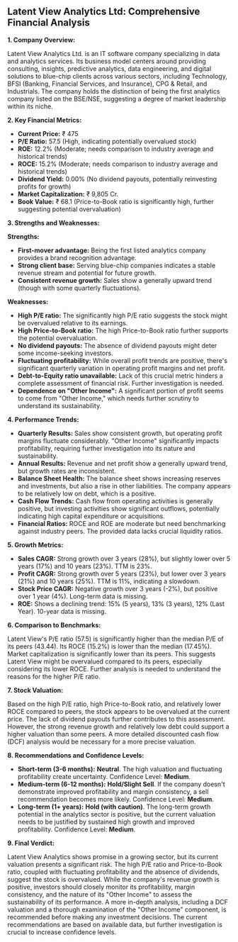 ## Latent View Analytics Ltd: Comprehensive Financial Analysis

**1. Company Overview:**

Latent View Analytics Ltd. is an IT software company specializing in data and analytics services.  Its business model centers around providing consulting, insights, predictive analytics, data engineering, and digital solutions to blue-chip clients across various sectors, including Technology, BFSI (Banking, Financial Services, and Insurance), CPG & Retail, and Industrials.  The company holds the distinction of being the first analytics company listed on the BSE/NSE, suggesting a degree of market leadership within its niche.

**2. Key Financial Metrics:**

* **Current Price:** ₹ 475
* **P/E Ratio:** 57.5 (High, indicating potentially overvalued stock)
* **ROE:** 12.2% (Moderate; needs comparison to industry average and historical trends)
* **ROCE:** 15.2% (Moderate; needs comparison to industry average and historical trends)
* **Dividend Yield:** 0.00% (No dividend payouts, potentially reinvesting profits for growth)
* **Market Capitalization:** ₹ 9,805 Cr.
* **Book Value:** ₹ 68.1 (Price-to-Book ratio is significantly high, further suggesting potential overvaluation)


**3. Strengths and Weaknesses:**

**Strengths:**

* **First-mover advantage:** Being the first listed analytics company provides a brand recognition advantage.
* **Strong client base:** Serving blue-chip companies indicates a stable revenue stream and potential for future growth.
* **Consistent revenue growth:**  Sales show a generally upward trend (though with some quarterly fluctuations).

**Weaknesses:**

* **High P/E ratio:**  The significantly high P/E ratio suggests the stock might be overvalued relative to its earnings.
* **High Price-to-Book ratio:**  The high Price-to-Book ratio further supports the potential overvaluation.
* **No dividend payouts:** The absence of dividend payouts might deter some income-seeking investors.
* **Fluctuating profitability:** While overall profit trends are positive, there's significant quarterly variation in operating profit margins and net profit.
* **Debt-to-Equity ratio unavailable:**  Lack of this crucial metric hinders a complete assessment of financial risk.  Further investigation is needed.
* **Dependence on "Other Income":**  A significant portion of profit seems to come from "Other Income," which needs further scrutiny to understand its sustainability.


**4. Performance Trends:**

* **Quarterly Results:** Sales show consistent growth, but operating profit margins fluctuate considerably.  "Other Income" significantly impacts profitability, requiring further investigation into its nature and sustainability.
* **Annual Results:**  Revenue and net profit show a generally upward trend, but growth rates are inconsistent.
* **Balance Sheet Health:**  The balance sheet shows increasing reserves and investments, but also a rise in other liabilities.  The company appears to be relatively low on debt, which is a positive.
* **Cash Flow Trends:**  Cash flow from operating activities is generally positive, but investing activities show significant outflows, potentially indicating high capital expenditure or acquisitions.
* **Financial Ratios:**  ROCE and ROE are moderate but need benchmarking against industry peers.  The provided data lacks crucial liquidity ratios.


**5. Growth Metrics:**

* **Sales CAGR:**  Strong growth over 3 years (28%), but slightly lower over 5 years (17%) and 10 years (23%). TTM is 23%.
* **Profit CAGR:**  Strong growth over 5 years (23%), but lower over 3 years (21%) and 10 years (25%). TTM is 11%, indicating a slowdown.
* **Stock Price CAGR:** Negative growth over 3 years (-2%), but positive over 1 year (4%).  Long-term data is missing.
* **ROE:**  Shows a declining trend: 15% (5 years), 13% (3 years), 12% (Last Year).  10-year data is missing.


**6. Comparison to Benchmarks:**

Latent View's P/E ratio (57.5) is significantly higher than the median P/E of its peers (43.44).  Its ROCE (15.2%) is lower than the median (17.45%).  Market capitalization is significantly lower than its peers.  This suggests Latent View might be overvalued compared to its peers, especially considering its lower ROCE.  Further analysis is needed to understand the reasons for the higher P/E ratio.


**7. Stock Valuation:**

Based on the high P/E ratio, high Price-to-Book ratio, and relatively lower ROCE compared to peers, the stock appears to be overvalued at the current price.  The lack of dividend payouts further contributes to this assessment.  However, the strong revenue growth and relatively low debt could support a higher valuation than some peers.  A more detailed discounted cash flow (DCF) analysis would be necessary for a more precise valuation.


**8. Recommendations and Confidence Levels:**

* **Short-term (3-6 months):** **Neutral**.  The high valuation and fluctuating profitability create uncertainty.  Confidence Level: **Medium**.
* **Medium-term (6-12 months):** **Hold/Slight Sell**.  If the company doesn't demonstrate improved profitability and margin consistency, a sell recommendation becomes more likely. Confidence Level: **Medium**.
* **Long-term (1+ years):** **Hold (with caution)**.  The long-term growth potential in the analytics sector is positive, but the current valuation needs to be justified by sustained high growth and improved profitability.  Confidence Level: **Medium**.


**9. Final Verdict:**

Latent View Analytics shows promise in a growing sector, but its current valuation presents a significant risk.  The high P/E ratio and Price-to-Book ratio, coupled with fluctuating profitability and the absence of dividends, suggest the stock is overvalued.  While the company's revenue growth is positive, investors should closely monitor its profitability, margin consistency, and the nature of its "Other Income" to assess the sustainability of its performance.  A more in-depth analysis, including a DCF valuation and a thorough examination of the "Other Income" component, is recommended before making any investment decisions.  The current recommendations are based on available data, but further investigation is crucial to increase confidence levels.
